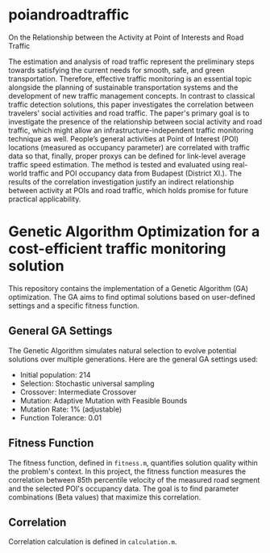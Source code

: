 # poiandroadtraffic
On the Relationship between the Activity at Point of Interests and Road Traffic

The estimation and analysis of road traffic represent the preliminary steps towards satisfying the current needs for smooth, safe, and green transportation. Therefore, effective traffic monitoring is an essential topic alongside the planning of sustainable transportation systems and the development of new traffic management concepts. In contrast to classical traffic detection solutions, this paper investigates the correlation between travelers' social activities and road traffic.  The paper's primary goal is to investigate the presence of the relationship between social activity and road traffic, which might allow an infrastructure-independent traffic monitoring technique as well. People’s general activities at Point of Interest (POI) locations (measured as occupancy parameter) are correlated with traffic data so that, finally, proper proxys can be defined for link-level average traffic speed estimation. The method is tested and evaluated using real-world traffic and POI occupancy data from Budapest (District XI.). The results of the correlation investigation justify an indirect relationship between activity at POIs and road traffic, which holds promise for future practical applicability.

# Genetic Algorithm Optimization for a cost-efficient traffic monitoring solution 

This repository contains the implementation of a Genetic Algorithm (GA) optimization. The GA aims to find optimal solutions based on user-defined settings and a specific fitness function.

## General GA Settings

The Genetic Algorithm simulates natural selection to evolve potential solutions over multiple generations. Here are the general GA settings used:

- Initial population: 214
- Selection: Stochastic universal sampling
- Crossover: Intermediate Crossover
- Mutation: Adaptive Mutation with Feasible Bounds
- Mutation Rate: 1% (adjustable)
- Function Tolerance: 0.01

## Fitness Function

The fitness function, defined in `fitness.m`, quantifies solution quality within the problem's context. In this project, the fitness function measures the correlation between 85th percentile velocity of the measured road segment and the selected POI's occupancy data. The goal is to find parameter combinations (Beta values) that maximize this correlation.

## Correlation

Correlation calculation is defined in `calculation.m`. 


